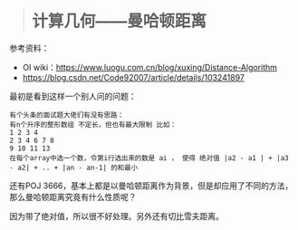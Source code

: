> # 计算几何——曼哈顿距离

参考资料：

* OI wiki：<https://www.luogu.com.cn/blog/xuxing/Distance-Algorithm>
* <https://blog.csdn.net/Code92007/article/details/103241897>

最初是看到这样一个别人问的问题：

```
有个头条的面试题大佬们有没有思路：
有n个升序的整形数组 不定长，但也有最大限制 比如：
1 2 3 4
2 3 4 6 7 8
9 10 11 13
在每个array中选一个数，令第i行选出来的数是 ai ， 使得 绝对值 |a2 - a1 | + |a3 - a2| + .. + |an - an-1| 的和最小
```

还有POJ 3666，基本上都是以曼哈顿距离作为背景，但是却应用了不同的方法，那么曼哈顿距离究竟有什么性质呢？

因为带了绝对值，所以很不好处理。另外还有切比雪夫距离。